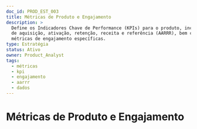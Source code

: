 ```yaml
---
doc_id: PROD_EST_003
title: Métricas de Produto e Engajamento
description: >
  Define os Indicadores Chave de Performance (KPIs) para o produto, incluindo métricas
  de aquisição, ativação, retenção, receita e referência (AARRR), bem como
  métricas de engajamento específicas.
type: Estratégia
status: Ativo
owner: Product_Analyst
tags:
  - métricas
  - kpi
  - engajamento
  - aarrr
  - dados
---
```


# Métricas de Produto e Engajamento